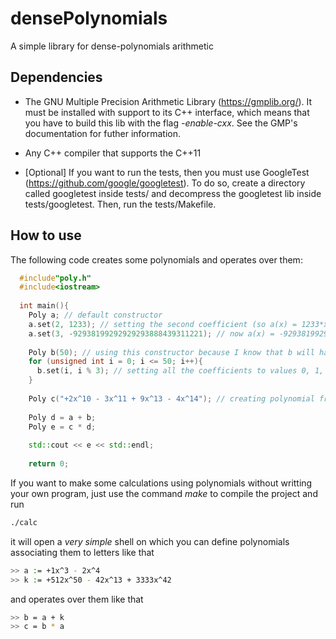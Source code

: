 # densePolynomials
A simple library for dense-polynomials arithmetic

## Dependencies

* The GNU Multiple Precision Arithmetic Library (https://gmplib.org/). It must be installed with support to its C++ interface, which means that you have to build this lib with the flag *-enable-cxx*. See the GMP's documentation for futher information. 

* Any C++ compiler that supports the C++11

* [Optional] If you want to run the tests, then you must use GoogleTest (https://github.com/google/googletest). To do so, create a directory called googletest inside tests/ and decompress the googletest lib inside tests/googletest. Then, run the tests/Makefile. 

## How to use

The following code creates some polynomials and operates over them:

```C++
  #include"poly.h"
  #include<iostream>
  
  int main(){
    Poly a; // default constructor
    a.set(2, 1233); // setting the second coefficient (so a(x) = 1233*x^2)
    a.set(3, -92938199292929293888439311221); // now a(x) = -92938199292929293888439311221*x^3 + 1233*x^2
    
    Poly b(50); // using this constructor because I know that b will has degree 50
    for (unsigned int i = 0; i <= 50; i++){
      b.set(i, i % 3); // setting all the coefficients to values 0, 1, and 2
    }
    
    Poly c("+2x^10 - 3x^11 + 9x^13 - 4x^14"); // creating polynomial from a string
    
    Poly d = a + b;
    Poly e = c * d;
    
    std::cout << e << std::endl;
    
    return 0;
```

If you want to make some calculations using polynomials without writting your own program, just use the command *make* to compile the project and run

```bash
./calc
```

it will open a *very simple* shell on which you can define polynomials associating them to letters like that

```bash
>> a := +1x^3 - 2x^4
>> k := +512x^50 - 42x^13 + 3333x^42
```

and operates over them like that
```bash
>> b = a + k
>> c = b * a
```



